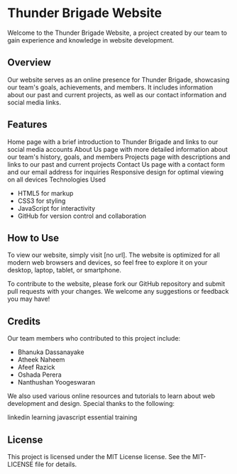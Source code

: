 # Thunder Brigade Website

Welcome to the Thunder Brigade Website, a project created by our team to gain experience and knowledge in website development.

## Overview

Our website serves as an online presence for Thunder Brigade, showcasing our team's goals, achievements, and members. It includes information about our past and current projects, as well as our contact information and social media links.

## Features

Home page with a brief introduction to Thunder Brigade and links to our social media accounts
About Us page with more detailed information about our team's history, goals, and members
Projects page with descriptions and links to our past and current projects
Contact Us page with a contact form and our email address for inquiries
Responsive design for optimal viewing on all devices
Technologies Used

- HTML5 for markup
- CSS3 for styling
- JavaScript for interactivity
- GitHub for version control and collaboration

## How to Use

To view our website, simply visit [no url]. The website is optimized for all modern web browsers and devices, so feel free to explore it on your desktop, laptop, tablet, or smartphone.

To contribute to the website, please fork our GitHub repository and submit pull requests with your changes. We welcome any suggestions or feedback you may have!

## Credits

Our team members who contributed to this project include:

- Bhanuka Dassanayake
- Atheek Naheem
- Afeef Razick
- Oshada Perera
- Nanthushan Yoogeswaran

We also used various online resources and tutorials to learn about web development and design. Special thanks to the following:

linkedin learning javascript essential training

## License

This project is licensed under the MIT License license. See the MIT-LICENSE file for details.
